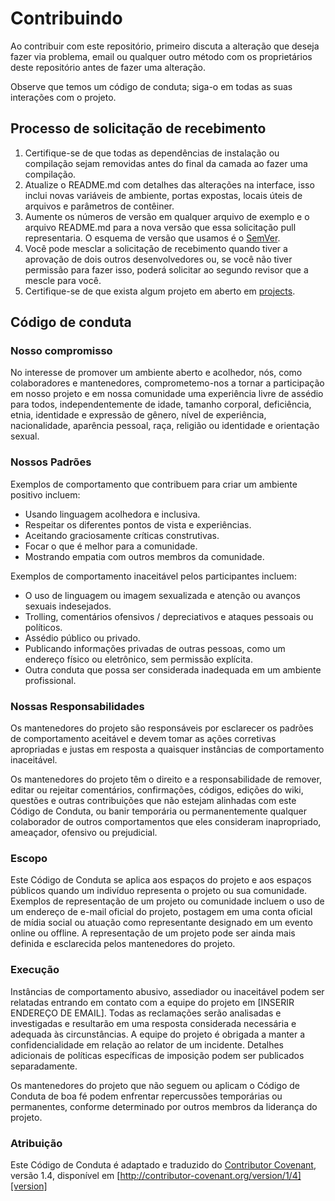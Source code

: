 # Contribuindo

Ao contribuir com este repositório, primeiro discuta a alteração que deseja fazer via problema, email ou qualquer outro método com os proprietários deste repositório antes de fazer uma alteração.

Observe que temos um código de conduta; siga-o em todas as suas interações com o projeto.

## Processo de solicitação de recebimento 

1. Certifique-se de que todas as dependências de instalação ou compilação sejam removidas antes do final da camada ao fazer uma compilação.
2. Atualize o README.md com detalhes das alterações na interface, isso inclui novas variáveis ​​de ambiente, portas expostas, locais úteis de arquivos e parâmetros de contêiner. 
3. Aumente os números de versão em qualquer arquivo de exemplo e o arquivo README.md para a nova versão que essa solicitação pull representaria. O esquema de versão que usamos é o [SemVer](https://semver.org/lang/pt-BR/).
4. Você pode mesclar a solicitação de recebimento quando tiver a aprovação de dois outros desenvolvedores ou, se você não tiver permissão para fazer isso, poderá solicitar ao segundo revisor que a mescle para você.
5. Certifique-se de que exista algum projeto em aberto em [projects](https://github.com/JefersonLucas/sharingan-eye/projects).

## Código de conduta

### Nosso compromisso

No interesse de promover um ambiente aberto e acolhedor, nós, como colaboradores e mantenedores, comprometemo-nos a tornar a participação em nosso projeto e em nossa comunidade uma experiência livre de assédio para todos, independentemente de idade, tamanho corporal, deficiência, etnia, identidade e expressão de gênero, nível de experiência, nacionalidade, aparência pessoal, raça, religião ou identidade e orientação sexual.

### Nossos Padrões

Exemplos de comportamento que contribuem para criar um ambiente positivo incluem:

* Usando linguagem acolhedora e inclusiva.
* Respeitar os diferentes pontos de vista e experiências.
* Aceitando graciosamente críticas construtivas.
* Focar o que é melhor para a comunidade.
* Mostrando empatia com outros membros da comunidade.

Exemplos de comportamento inaceitável pelos participantes incluem:

* O uso de linguagem ou imagem sexualizada e atenção ou avanços sexuais indesejados.
* Trolling, comentários ofensivos / depreciativos e ataques pessoais ou políticos.
* Assédio público ou privado.
* Publicando informações privadas de outras pessoas, como um endereço físico ou eletrônico, sem permissão explícita.
* Outra conduta que possa ser considerada inadequada em um ambiente profissional.

### Nossas Responsabilidades

Os mantenedores do projeto são responsáveis ​​por esclarecer os padrões de comportamento aceitável e devem tomar as ações corretivas apropriadas e justas em resposta a quaisquer instâncias de comportamento inaceitável.

Os mantenedores do projeto têm o direito e a responsabilidade de remover, editar ou rejeitar comentários, confirmações, códigos, edições do wiki, questões e outras contribuições que não estejam alinhadas com este Código de Conduta, ou banir temporária ou permanentemente qualquer colaborador de outros comportamentos que eles consideram inapropriado, ameaçador, ofensivo ou prejudicial.

### Escopo

Este Código de Conduta se aplica aos espaços do projeto e aos espaços públicos quando um indivíduo representa o projeto ou sua comunidade. Exemplos de representação de um projeto ou comunidade incluem o uso de um endereço de e-mail oficial do projeto, postagem em uma conta oficial de mídia social ou atuação como representante designado em um evento online ou offline. A representação de um projeto pode ser ainda mais definida e esclarecida pelos mantenedores do projeto.


### Execução

Instâncias de comportamento abusivo, assediador ou inaceitável podem ser relatadas entrando em contato com a equipe do projeto em [INSERIR ENDEREÇO ​​DE EMAIL]. Todas as reclamações serão analisadas e investigadas e resultarão em uma resposta considerada necessária e adequada às circunstâncias. A equipe do projeto é obrigada a manter a confidencialidade em relação ao relator de um incidente. Detalhes adicionais de políticas específicas de imposição podem ser publicados separadamente.

Os mantenedores do projeto que não seguem ou aplicam o Código de Conduta de boa fé podem enfrentar repercussões temporárias ou permanentes, conforme determinado por outros membros da liderança do projeto.

### Atribuição

Este Código de Conduta é adaptado e traduzido do [Contributor Covenant][homepage], versão 1.4, disponível em [http://contributor-covenant.org/version/1/4][version]

[homepage]: http://contributor-covenant.org
[version]: http://contributor-covenant.org/version/1/4/